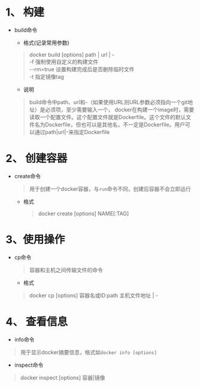 # 1、 构建

-   build命令

    -   格式(记录常用参数)

    > docker build [options] path | url | -  
    > -f            强制使用自定义的构建文件  
    > --rm=true     设置构建完成后是否删除临时文件  
    > -t            指定镜像tag

    -   说明

    > build命令中path、url和-（如果使用URL则URL参数必须指向一个git地址）是必须项，至少需要输入一个， docker在构建一个image时，需要读取一个配置文件。这个配置文件就是Dockerfile。这个文件的默认文件名为Dockerfile，但也可以是其他名，不一定是Dockerfile。用户可以通过path|url|-来指定Dockerfile

# 2、 创建容器

- create命令

  > 用于创建一个docker容器，与`run`命令不同，创建后容器不会立即运行

  - 格式

    > docker create [options] NAME[:TAG]

# 3、使用操作

-   cp命令

    > 容器和主机之间传输文件的命令

    -   格式

    > docker cp [options] 容器名或ID:path 主机文件地址 | - 

# 4、 查看信息

- info命令

> 用于显示docker摘要信息，格式如`docker info [options]`

- inspect命令

> docker inspect [options] 容器|镜像